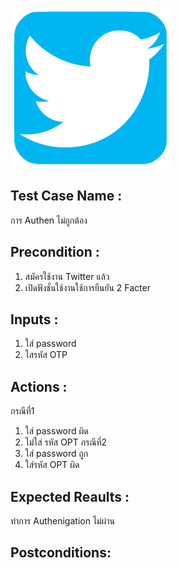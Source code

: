 ![Twitter](pic/twitter.png)
## Test Case Name : 
การ Authen ไม่ถูกต้อง

## Precondition : 
   1. สมัครใช้งาน Twitter แล้ว
   2. เปิดฟังชั่นใช้งานใช้การยืนยัน 2 Facter 
  
  
## Inputs : 
   1. ใส่ password
   2. ใสรหัส OTP
  
## Actions : 
กรณีที่1
  1. ใส่ password ผิด
  2. ไม่ใส่ รหัส OPT
กรณีที่2
  1. ใส่ password ถูก
  2. ใส่รหัส OPT ผิด

## Expected Reaults :
ทำการ  Authenigation ไม่ผ่าน


## Postconditions:
